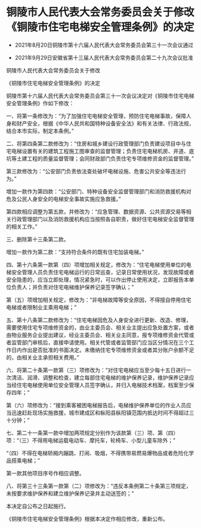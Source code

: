 # 铜陵市人民代表大会常务委员会关于修改《铜陵市住宅电梯安全管理条例》的决定

- 2021年8月20日铜陵市第十六届人民代表大会常务委员会第三十一次会议通过

- 2021年9月29日安徽省第十三届人民代表大会常务委员会第二十九次会议批准

<!-- INFO END -->

铜陵市人民代表大会常务委员会关于修改

《铜陵市住宅电梯安全管理条例》的决定

铜陵市第十六届人民代表大会常务委员会第三十一次会议决定对《铜陵市住宅电梯安全管理条例》作如下修改：

一、将第一条修改为：“为了加强住宅电梯安全管理，预防住宅电梯事故，保障人身和财产安全，根据《中华人民共和国特种设备安全法》和有关法律、行政法规，结合本市实际，制定本条例。”

二、将第四条第二款修改为：“住房和城乡建设行政管理部门负责建设项目中与住宅电梯设置有关的建筑工程施工图审查的监督管理；负责住宅电梯机房、井道、底坑等土建工程的质量监督管理；会同财政部门负责住宅专项维修资金的监督管理。”

第三款修改为：“公安部门负责依法查处破坏电梯设施、危害公共安全等违法行为。”

增加一款作为第四款：“公安部门、特种设备安全监督管理部门和消防救援机构对危及公民人身安全的电梯安全事故实施应急救援。”

第四款相应调整为第五款，并修改为：“应急管理、数据资源、公共资源交易等相关行政管理部门以及消防救援机构应当按照各自职责，做好住宅电梯安全监督管理的相关工作。”

三、删除第十三条第二款。

增加一款作为第二款：“支持符合条件的既有住宅加装电梯。”

四、第十六条第一款第（四）项增加相关规定，修改为：“住宅电梯使用单位的电梯安全管理人员负责住宅电梯运行的日常巡查，记录日常使用状况，发现故障或者安全隐患的，应当立即处理，情况紧急时，可以作出停止使用决定，立即报告本单位负责人；并负责对住宅电梯维护保养记录签字确认；”

第（五）项增加相关规定，修改为：“非电梯故障等安全原因，不得擅自停用住宅电梯或者限制业主乘用电梯；”

五、第十八条第二款修改为：“住宅电梯因危及人身安全进行更新、改造、修理，需要使用住宅专项维修资金的，由业主委员会、相关业主提出应急处置方案，或者由物业服务企业提出建议，经业主委员会、相关业主同意，报专项维修资金代管或者监管部门审核后，直接申请使用。相关代管或者监管部门应当区分情况在三个工作日内作出是否批准的书面决定。未缴纳住宅专项维修资金或者其分账户余额不足的，由相关业主承担相关费用。”

六、将第二十条第一款第（三）项修改为：“对住宅电梯应当至少每十五日进行一次清洁、润滑、调整和检查，建立每部住宅电梯的维护保养记录，维护保养记录应当经住宅电梯使用单位安全管理人员签字确认，并归入电梯技术档案，档案至少保存四年；”

第（六）项修改为：“接到乘客被困电梯报告后，电梯维护保养单位的作业人员应当迅速赶赴现场实施救援，城市建成区和枞阳县枞阳镇范围内抵达时间不得超过三十分钟；”

七、第二十一条第一款中增加两项规定分别作为该款第（三）项、第（四）项：“（三）不得用电梯运载电动车、摩托车，轮椅车、小型儿童车除外；”

“（四）不得在电梯轿厢内蹦跳、打闹、吸烟，不得携带易燃易爆物品或者危险化学品搭乘电梯；”

第一款其他项目序号作相应调整。

八、将第三十三条第一款第（二）项修改为：“违反本条例第二十条第三项规定，未按要求维护保养和建立维护保养记录并主动送签的；”

本决定自公布之日起施行。

《铜陵市住宅电梯安全管理条例》根据本决定作相应修改，重新公布。
